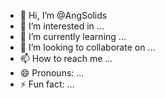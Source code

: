 - 👋 Hi, I’m @AngSolids
- 👀 I’m interested in ...
- 🌱 I’m currently learning ...
- 💞️ I’m looking to collaborate on ...
- 📫 How to reach me ...
- 😄 Pronouns: ...
- ⚡ Fun fact: ...

<!---
AngSolids/AngSolids is a ✨ special ✨ repository because its `README.md` (this file) appears on your GitHub profile.
You can click the Preview link to take a look at your changes.
--->
